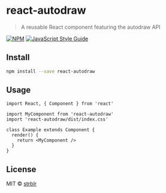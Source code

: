# react-autodraw

> A reusable React component featuring the autodraw API

[![NPM](https://img.shields.io/npm/v/react-autodraw.svg)](https://www.npmjs.com/package/react-autodraw) [![JavaScript Style Guide](https://img.shields.io/badge/code_style-standard-brightgreen.svg)](https://standardjs.com)

## Install

```bash
npm install --save react-autodraw
```

## Usage

```tsx
import React, { Component } from 'react'

import MyComponent from 'react-autodraw'
import 'react-autodraw/dist/index.css'

class Example extends Component {
  render() {
    return <MyComponent />
  }
}
```

## License

MIT © [strblr](https://github.com/strblr)
